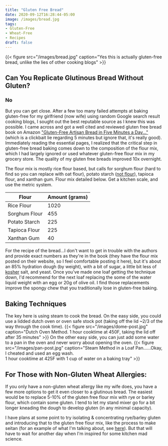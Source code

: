 ```yaml
---
title: "Gluten Free Bread"
date: 2020-09-12T16:28:44-05:00
image: /images/bread.jpg
tags:
- Gluten-Free
- Wheat-Free
- Recipes
draft: false
---
```

{{< figure src="/images/bread.jpg" caption="Yes this is actually gluten-free bread, unlike the lies of other cooking blogs" >}}

## Can You Replicate Glutinous Bread Without Gluten?
### No
But you can get close. After a few too many failed attempts at baking gluten-free for my girlfriend (now wife) using random Google search result cooking blogs, I sought out the best reputable source as I knew this was possible. I came across and got a well cited and reviewed gluten free bread book on Amazon <a href="https://www.amazon.com/Gluten-Free-Artisan-Bread-Five-Minutes/dp/1250018315/ref=sr_1_1?dchild=1&keywords=gluten+free+bread+baking&qid=1599948059&sr=8-1">"Gluten-Free Artisan Bread in Five Minutes a Day..."</a> (which is a clickbait lie regarding 5 minutes but ignore that, it's really good). Immediately reading the essential pages, I realized that the critical step in gluten-free bread baking comes down to the composition of the flour mix, which I had largely ignored or used whatever gluten-free flour mix in my grocery store. The quality of my gluten free breads improved 10x overnight.

The flour mix is mostly rice flour based, but calls for sorghum flour (hard to find so you can replace with oat flour), potato starch (<u>not flour</u>), tapioca flour, and xanthan gum. Flour mix detailed below. Get a kitchen scale, and use the metric system.

Flour | Amount (grams)
--------|------
 Rice Flour | 1020
Sorghum Flour | 455
Potato Starch | 225
Tapioca Flour | 225
Xanthan Gum | 40

For the recipe of the bread...I don't want to get in trouble with the authors and provide exact numbers as they're in the book (they have the flour mix posted on their website, so I feel comfortable posting it here), but it's about an 85% hydration dough (by weight), with a bit of sugar, a little bit less of <u>kosher</u> salt, and yeast. Once you've made one loaf getting the technique down, I'd recommend for the next loaf replacing the some of the water liquid weight with an egg or 20g of olive oil. I find those replacements improve the spongy chew that you traditionally lose in gluten-free baking.

## Baking Techniques

The key here is using steam to cook the bread. On the easy side, you could use a lidded dutch oven or oven safe stock pot (taking off the lid ~2/3 of the way through the cook time).
{{< figure src="/images/dome-post.jpg" caption="Dutch Oven Method. 1 hour cooktime at 450F, taking the lid off after 35 minutes" >}}
On the other easy side, you can just add some water to a pan in the oven and never worry about opening the oven.
{{< figure src="/images/pan-post.jpg" caption="Steam Method in a Loaf Pan......Okay, I cheated and used an egg wash. <br>1 hour cooktime at 425F with 1 cup of water on a baking tray" >}}

## For Those with Non-Gluten Wheat Allergies:
If you only have a non-gluten wheat allergy like my wife does, you have a few more options to get it even closer to a glutinous bread. The easiest would be to replace 5-10% of the gluten free flour mix with rye or barley flour, which contain some gluten. I tend to let my stand mixer go for a bit longer kneading the dough to develop gluten (in any minimal capacity).

I have plans at some point to try isolating & concentrating rye/barley gluten and introducing that to the gluten free flour mix, like the process to make seitan (for an example of what I'm talking about, see <a href="https://youtu.be/zDEcvSc2UKA?t=88">here</a>). But that will have to wait for another day when I'm inspired for some kitchen mad science.
